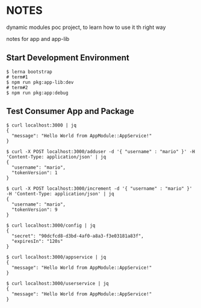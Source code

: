 # NOTES

dynamic modules poc project, to learn how to use it th right way

notes for app and app-lib

## Start Development Environment

```shell
$ lerna bootstrap
# term#1
$ npm run pkg:app-lib:dev
# term#2
$ npm run pkg:app:debug
```
## Test Consumer App and Package

```shell
$ curl localhost:3000 | jq
{
  "message": "Hello World from AppModule::AppService!"
}

$ curl -X POST localhost:3000/adduser -d '{ "username" : "mario" }' -H 'Content-Type: application/json' | jq
{
  "username": "mario",
  "tokenVersion": 1
}

$ curl -X POST localhost:3000/increment -d '{ "username" : "mario" }' -H 'Content-Type: application/json' | jq
{
  "username": "mario",
  "tokenVersion": 9
}

$ curl localhost:3000/config | jq
{
  "secret": "90dcfcd8-d3bd-4af0-a8a3-f3e03181a83f",
  "expiresIn": "120s"
}

$ curl localhost:3000/appservice | jq
{
  "message": "Hello World from AppModule::AppService!"
}

$ curl localhost:3000/userservice | jq
{
  "message": "Hello World from AppModule::AppService!"
}
```